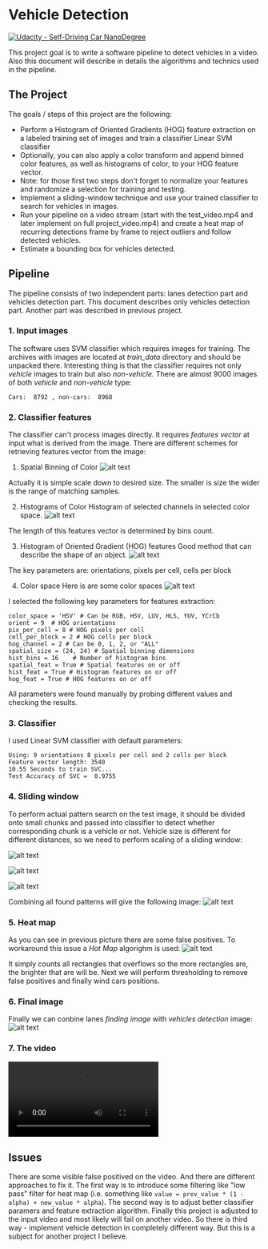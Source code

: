 # Vehicle Detection
[![Udacity - Self-Driving Car NanoDegree](https://s3.amazonaws.com/udacity-sdc/github/shield-carnd.svg)](http://www.udacity.com/drive)


This project goal is to write a software pipeline to detect vehicles in a video. Also this document will describe in details the algorithms and technics used in the pipeline.

The Project
---

The goals / steps of this project are the following:

* Perform a Histogram of Oriented Gradients (HOG) feature extraction on a labeled training set of images and train a classifier Linear SVM classifier
* Optionally, you can also apply a color transform and append binned color features, as well as histograms of color, to your HOG feature vector. 
* Note: for those first two steps don't forget to normalize your features and randomize a selection for training and testing.
* Implement a sliding-window technique and use your trained classifier to search for vehicles in images.
* Run your pipeline on a video stream (start with the test_video.mp4 and later implement on full project_video.mp4) and create a heat map of recurring detections frame by frame to reject outliers and follow detected vehicles.
* Estimate a bounding box for vehicles detected.

[//]: # (Image References)
[image1]: ./images/image1.jpg
[image2]: ./images/image2_.png
[image3]: ./images/image3.png
[image4]: ./images/image4_.png
[image5]: ./images/image5.png
[image6]: ./images/image6.png
[image7]: ./images/image7.png
[image8]: ./images/image8.png
[image9]: ./images/image9.png
[image10]: ./images/image10.png
[video1]: ./out.mp4

## Pipeline
The pipeline consists of two independent parts: lanes detection part and vehicles detection part.
This document describes only vehicles detection part. Another part was described in previous project.

### 1. Input images
The software uses SVM classifier which requires images for training.
The archives with images are located at *train_data* directory and should be unpacked there.
Interesting thing is that the classifier requires not only *vehicle* images to train but also *non-vehicle*. There are almost 9000 images of both *vehicle* and *non-vehicle* type:
```
Cars:  8792 , non-cars:  8968
```

### 2. Classifier features
The classifier can't process images directly. It requires *features vector* at input what is derived from the image.
There are different schemes for retrieving features vector from the image:
1. Spatial Binning of Color
![alt text][image1]

Actually it is simple scale down to desired size. The smaller is size the wider is the range of matching samples.

2. Histograms of Color
Histogram of selected channels in selected color space.
![alt text][image2]

The length of this features vector is determined by bins count.

3. Histogram of Oriented Gradient (HOG) features
Good method that can describe the shape of an object.
![alt text][image3]

The key parameters are: orientations, pixels per cell, cells per block

4. Color space
Here is are some color spaces
![alt text][image4]

I selected the following key parameters for features extraction:
```
color_space = 'HSV' # Can be RGB, HSV, LUV, HLS, YUV, YCrCb
orient = 9  # HOG orientations
pix_per_cell = 8 # HOG pixels per cell
cell_per_block = 2 # HOG cells per block
hog_channel = 2 # Can be 0, 1, 2, or "ALL"
spatial_size = (24, 24) # Spatial binning dimensions
hist_bins = 16    # Number of histogram bins
spatial_feat = True # Spatial features on or off
hist_feat = True # Histogram features on or off
hog_feat = True # HOG features on or off
```

All parameters were found manually by probing different values and checking the results.

### 3. Classifier
I used Linear SVM classifier with default parameters:

```
Using: 9 orientations 8 pixels per cell and 2 cells per block
Feature vector length: 3540
10.55 Seconds to train SVC...
Test Accuracy of SVC =  0.9755
```

### 4. Sliding window
To perform actual pattern search on the test image, it should be divided onto small chunks and passed into classifier to detect whether corresponding chunk is a vehicle or not.
Vehicle size is different for different distances, so we need to perform scaling of a sliding window:

![alt text][image5]

![alt text][image6]

![alt text][image7]

Combining all found patterns will give the following image:
![alt text][image8]

### 5. Heat map
As you can see in previous picture there are some false positives.
To workaround this issue a *Hot Map* algorighm is used:
![alt text][image9]

It simply counts all rectangles that overflows so the more rectangles are, the brighter that are will be.
Next we will perform thresholding to remove false positives and finally wind cars positions.

### 6. Final image
Finally we can conbine lanes *finding image* with *vehicles detection* image:
![alt text][image10]

### 7. The video
![Resulting video][video1]

## Issues
There are some visible false positived on the video.
And there are different approaches to fix it.
The first way is to introduce some filtering like "low pass" filter for heat map (i.e. something like `value = prev_value * (1 - alpha) + new_value * alpha`).
The second way is to adjust better classifier paramers and feature extraction algorithm.
Finally this project is adjusted to the input video and most likely will fail on another video. So there is third way - implement vehicle detection in completely different way. But this is a subject for another project I believe.
